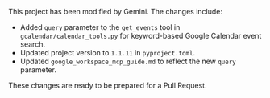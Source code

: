 This project has been modified by Gemini. The changes include:
- Added `query` parameter to the `get_events` tool in `gcalendar/calendar_tools.py` for keyword-based Google Calendar event search.
- Updated project version to `1.1.11` in `pyproject.toml`.
- Updated `google_workspace_mcp_guide.md` to reflect the new `query` parameter.

These changes are ready to be prepared for a Pull Request.